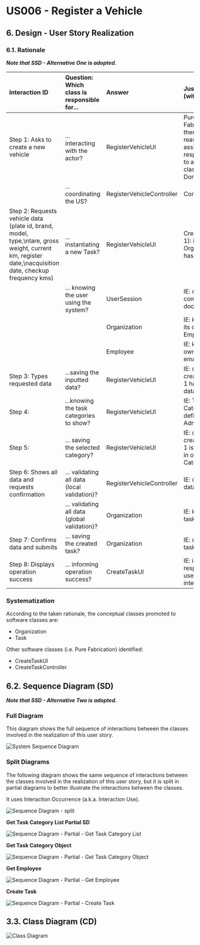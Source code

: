 # US006 - Register a Vehicle

## 6. Design - User Story Realization 

### 6.1. Rationale

_**Note that SSD - Alternative One is adopted.**_

| Interaction ID                                                                                                                                          | Question: Which class is responsible for... | Answer                    | Justification (with patterns)                                                                                 |
|:--------------------------------------------------------------------------------------------------------------------------------------------------------|:--------------------- |:--------------------------|:--------------------------------------------------------------------------------------------------------------|
| Step 1: Asks to create a new vehicle	                                                                                                                   |	... interacting with the actor? | RegisterVehicleUI         | Pure Fabrication: there is no reason to assign this responsibility to any existing class in the Domain Model. |
| 			  		                                                                                                                                                 |	... coordinating the US? | RegisterVehicleController | Controller                                                                                                    |
| Step 2: Requests vehicle data (plate id, brand, model, type,\ntare, gross weight, current km, register date,\nacquisition date, checkup frequency kms)                      |	... instantiating a new Task? | RegisterVehicleUI         | Creator (Rule 1): in the DM Organization has a Task.                                                          |
| 			  		                                                                                                                                                 | ... knowing the user using the system?  | UserSession               | IE: cf. A&A component documentation.                                                                          |
| 			  		                                                                                                                                                 |							 | Organization              | IE: knows/has its own Employees                                                                               |
| 			  		                                                                                                                                                 |							 | Employee                  | IE: knows its own data (e.g. email)                                                                           | |
| Step 3: Types requested data	                                                                                                                           |	...saving the inputted data? |RegisterVehicleUI                   | IE: object created in step 1 has its own data.                                                                |
| Step 4:                                                                                                                                                 |	...knowing the task categories to show? | RegisterVehicleUI                   | IE: Task Categories are defined by the Administrators.                                                        |
| Step 5:  		                                                                                                                                             |	... saving the selected category? | RegisterVehicleUI                    | IE: object created in step 1 is classified in one Category.                                                   | |							 |                           |                                                                                                               |              
| Step 6: Shows all data and requests confirmation     	                                                                                                  |	... validating all data (local validation)? | RegisterVehicleController                  | IE: owns its data.                                                                                            | 
| 			  		                                                                                                                                                 |	... validating all data (global validation)? | Organization              | IE: knows all its tasks.                                                                                      | 
| Step 7: Confirms data and submits			  		                                                                                                                |	... saving the created task? | Organization              | IE: owns all its tasks.                                                                                       | 
| Step 8: Displays operation success  		                                                                                                                  |	... informing operation success?| CreateTaskUI              | IE: is responsible for user interactions.                                                                     | 

### Systematization ##

According to the taken rationale, the conceptual classes promoted to software classes are: 

* Organization
* Task

Other software classes (i.e. Pure Fabrication) identified: 

* CreateTaskUI  
* CreateTaskController


## 6.2. Sequence Diagram (SD)

_**Note that SSD - Alternative Two is adopted.**_

### Full Diagram

This diagram shows the full sequence of interactions between the classes involved in the realization of this user story.

![System Sequence Diagram](svg/us006-system-sequence-diagram.svg)

### Split Diagrams

The following diagram shows the same sequence of interactions between the classes involved in the realization of this user story, but it is split in partial diagrams to better illustrate the interactions between the classes.

It uses Interaction Occurrence (a.k.a. Interaction Use).

![Sequence Diagram - split](svg/us006-sequence-diagram-split.svg)

**Get Task Category List Partial SD**

![Sequence Diagram - Partial - Get Task Category List](svg/us006-sequence-diagram-partial-get-task-category-list.svg)

**Get Task Category Object**

![Sequence Diagram - Partial - Get Task Category Object](svg/us006-sequence-diagram-partial-get-task-category.svg)

**Get Employee**

![Sequence Diagram - Partial - Get Employee](svg/us006-sequence-diagram-partial-get-employee.svg)

**Create Task**

![Sequence Diagram - Partial - Create Task](svg/us006-sequence-diagram-partial-create-task.svg)

## 3.3. Class Diagram (CD)

![Class Diagram](svg/us006-class-diagram.svg)
